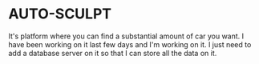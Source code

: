 # AUTO-SCULPT
It's platform where you can find a substantial amount of car you want. 
I have been working on it last few days and I'm working on it. I just need to add a database server on it so that I can store all the data on it.
